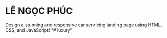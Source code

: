 # LÊ NGỌC PHÚC
 Design a stunning and responsive car servicing landing page using HTML, CSS, and JavaScript!
"# luxury" 
